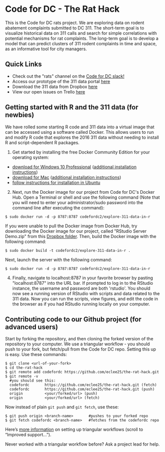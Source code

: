 # Code for DC - The Rat Hack

This is the Code for DC rats project. We are exploring data on rodent abatement complaints submitted to DC 311. The short-term goal is to visualize historical data on 311 calls and search for simple correlations with potential mechanisms for rat complaints. The long-term goal is to develop a model that can predict clusters of 311 rodent complaints in time and space, as an informative tool for city managers.

## Quick Links
* Check out the "rats" channel on the [Code for DC slack!](https://codefordc.org/joinslack)
* Access our prototype of the 311 data portal [here](http://dc311portal.codefordc.org/)
* Download the 311 data from Dropbox [here](https://www.dropbox.com/sh/4j7q53lltasez3h/AACTJgmlkmKE9zlPp1ndYu9Va?dl=0)
* View our open issues on Trello [here](https://trello.com/b/1u5zLyEJ/code-for-dc-rats)

## Getting started with R and the 311 data (for newbies)
We have rolled some starting R code and 311 data into a virtual image that can be accessed using a software called Docker. This allows users to run and modify R code that explores the 2016 311 data without needing to install R and script-dependent R packages.

1. Get started by installing the free Docker Community Edition for your operating system:
* [download for Windows 10 Professional](https://docs.docker.com/docker-for-windows/) ([additional installation instructions](https://docs.docker.com/docker-for-windows/)) 
* [download for Mac](https://www.docker.com/docker-mac) ([additional installation instructions](https://docs.docker.com/docker-for-mac/))
* [follow instructions for installation in Ubuntu](https://docs.docker.com/engine/installation/linux/ubuntu/)

2. Next, run the Docker image for our project from Code for DC's Docker Hub. Open a Terminal or shell and use the following command (Note that you will need to enter your administrator/sudo password into the command line after executing the command):
```
$ sudo docker run -d -p 8787:8787 codefordc2/explore-311-data-in-r
```
If you were unable to pull the Docker image from Docker Hub, try downloading the Docker image for our project, called "RStudio Server Demo.zip" from this [Dropbox folder](https://www.dropbox.com/sh/z25tdp9w0ovb6ug/AAA0nIWUbXEzqmwHo8mRqZTRa?dl=0). Then, build the Docker image with the following command:
```
$ sudo docker build -t codefordc2/explore-311-data-in-r .
```
Next, launch the server with the following command:
```
$ sudo docker run -d -p 8787:8787 codefordc2/explore-311-data-in-r
```
4. Finally, navigate to localhost:8787 in your favorite browser by pasting "localhost:8787" into the URL bar. If prompted to log in to the RStudio instance, the username and password are both 'rstudio'. You should now see a running version of RStudio with scripts and data related to the 311 data. Now you can run the scripts, view figures, and edit the code in the browser as if you had RStudio running locally on your computer.

## Contributing code to our Github project (for advanced users)

Start by forking the repository, and then cloning the forked version of the repository to your computer. We use a triangular workflow - you should push to your fork, but fetch/pull from the Code for DC repo. Setting this up is easy. Use these commands:
```
$ git clone <url-of-your-fork>
$ cd the-rat-hack
$ git remote add codefordc https://github.com/eclee25/the-rat-hack.git
$ git remote -v
  #you should see this:
  codefordc       https://github.com/eclee25/the-rat-hack.git (fetch)
  codefordc       https://github.com/eclee25/the-rat-hack.git (push)
  origin          <your/forked/url> (push)
  origin          <your/forked/url> (fetch)
```
Now instead of plain `git push` and `git fetch`, use these:

```
$ git push origin <branch-name>       #pushes to your forked repo
$ git fetch codefordc <branch-name>   #fetches from the codefordc repo
```

Here’s [more information](https://github.com/blog/2042-git-2-5-including-multiple-worktrees-and-triangular-workflows#improved-support-for-triangular-workflows) on setting up triangular workflows (scroll to “Improved support…”).

Never worked with a triangular workflow before? Ask a project lead for help.
